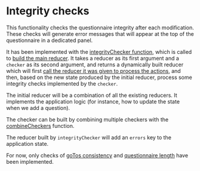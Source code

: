 # Integrity checks

This functionality checks the questionnaire integrity after each modification. These checks will generate error messages that will appear at the top of the questionnaire in a dedicated panel.

It has been implemented with the [integrityChecker function](https://github.com/InseeFr/Pogues/blob/5df2bc748fc947b1e92d5ec637dc32ec437b11c9/src/js/reducers/integrity-checker.js#L12), which is called to [build the main reducer](https://github.com/InseeFr/Pogues/blob/465665aaf56e835f7b5ae13dff899531d44ed4bd/src/js/reducers/index.js#L29). It takes a reducer as its first argument and a `checker` as its second argument, and returns a dynamically built reducer which will first [call the reducer it was given to process the actions](https://github.com/InseeFr/Pogues/blob/465665aaf56e835f7b5ae13dff899531d44ed4bd/src/js/reducers/integrity-checker.js#L28), and then, based on the new state produced by the initial reducer, process some integrity checks implemented by the `checker`.

The initial reducer will be a combination of all the existing reducers. It implements the application logic (for instance, how to update the state when we add a question).

The checker can be built by combining multiple checkers with the [combineCheckers](https://github.com/InseeFr/Pogues/blob/465665aaf56e835f7b5ae13dff899531d44ed4bd/src/js/reducers/checkers.js#L16) function. 

The reducer built by `integrityChecker` will add an `errors` key to the application state.

For now, only checks of [goTos consistency](https://github.com/InseeFr/Pogues/blob/465665aaf56e835f7b5ae13dff899531d44ed4bd/src/js/utils/goTosChecker.js) and [questionnaire length](https://github.com/InseeFr/Pogues/blob/465665aaf56e835f7b5ae13dff899531d44ed4bd/src/js/utils/questionnaireLengthChecker.js) have been implemented.



